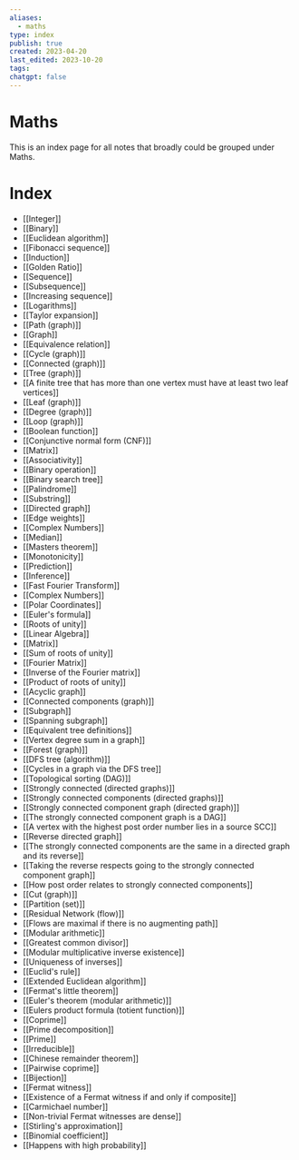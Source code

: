 ```yaml
---
aliases:
  - maths
type: index
publish: true
created: 2023-04-20
last_edited: 2023-10-20
tags: 
chatgpt: false
---
```

# Maths
This is an index page for all notes that broadly could be grouped under Maths.
# Index
- [[Integer]]
- [[Binary]]
- [[Euclidean algorithm]]
- [[Fibonacci sequence]]
- [[Induction]]
- [[Golden Ratio]]
- [[Sequence]]
- [[Subsequence]]
- [[Increasing sequence]]
- [[Logarithms]]
- [[Taylor expansion]]
- [[Path (graph)]]
- [[Graph]]
- [[Equivalence relation]]
- [[Cycle (graph)]]
- [[Connected (graph)]]
- [[Tree (graph)]]
- [[A finite tree that has more than one vertex must have at least two leaf vertices]]
- [[Leaf (graph)]]
- [[Degree (graph)]]
- [[Loop (graph)]]
- [[Boolean function]]
- [[Conjunctive normal form (CNF)]]
- [[Matrix]]
- [[Associativity]]
- [[Binary operation]]
- [[Binary search tree]]
- [[Palindrome]]
- [[Substring]]
- [[Directed graph]]
- [[Edge weights]]
- [[Complex Numbers]]
- [[Median]]
- [[Masters theorem]]
- [[Monotonicity]]
- [[Prediction]]
- [[Inference]]
- [[Fast Fourier Transform]]
- [[Complex Numbers]]
- [[Polar Coordinates]]
- [[Euler's formula]]
- [[Roots of unity]]
- [[Linear Algebra]]
- [[Matrix]]
- [[Sum of roots of unity]]
- [[Fourier Matrix]]
- [[Inverse of the Fourier matrix]]
- [[Product of roots of unity]]
- [[Acyclic graph]]
- [[Connected components (graph)]]
- [[Subgraph]]
- [[Spanning subgraph]]
- [[Equivalent tree definitions]]
- [[Vertex degree sum in a graph]]
- [[Forest (graph)]]
- [[DFS tree (algorithm)]]
- [[Cycles in a graph via the DFS tree]]
- [[Topological sorting (DAG)]]
- [[Strongly connected (directed graphs)]]
- [[Strongly connected components (directed graphs)]]
- [[Strongly connected component graph (directed graph)]]
- [[The strongly connected component graph is a DAG]]
- [[A vertex with the highest post order number lies in a source SCC]]
- [[Reverse directed graph]]
- [[The strongly connected components are the same in a directed graph and its reverse]]
- [[Taking the reverse respects going to the strongly connected component graph]]
- [[How post order relates to strongly connected components]]
- [[Cut (graph)]]
- [[Partition (set)]]
- [[Residual Network (flow)]]
- [[Flows are maximal if there is no augmenting path]]
- [[Modular arithmetic]]
- [[Greatest common divisor]]
- [[Modular multiplicative inverse existence]]
- [[Uniqueness of inverses]]
- [[Euclid's rule]]
- [[Extended Euclidean algorithm]]
- [[Fermat's little theorem]]
- [[Euler's theorem (modular arithmetic)]]
- [[Eulers product formula (totient function)]]
- [[Coprime]]
- [[Prime decomposition]]
- [[Prime]]
- [[Irreducible]]
- [[Chinese remainder theorem]]
- [[Pairwise coprime]]
- [[Bijection]]
- [[Fermat witness]]
- [[Existence of a Fermat witness if and only if composite]]
- [[Carmichael number]]
- [[Non-trivial Fermat witnesses are dense]]
- [[Stirling's approximation]]
- [[Binomial coefficient]]
- [[Happens with high probability]]